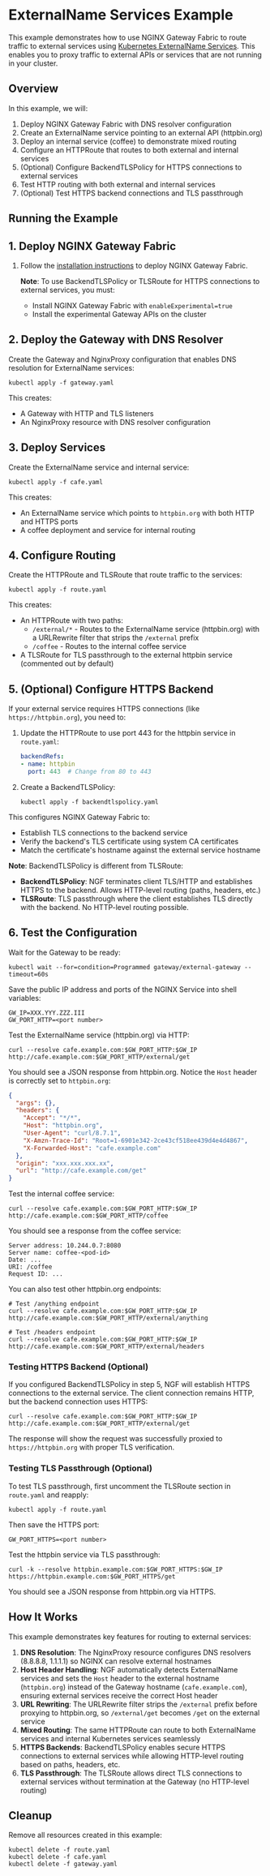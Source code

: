 # ExternalName Services Example

This example demonstrates how to use NGINX Gateway Fabric to route traffic to external services using [Kubernetes ExternalName Services](https://kubernetes.io/docs/concepts/services-networking/service/#externalname). This enables you to proxy traffic to external APIs or services that are not running in your cluster.

## Overview

In this example, we will:

1. Deploy NGINX Gateway Fabric with DNS resolver configuration
2. Create an ExternalName service pointing to an external API (httpbin.org)
3. Deploy an internal service (coffee) to demonstrate mixed routing
4. Configure an HTTPRoute that routes to both external and internal services
5. (Optional) Configure BackendTLSPolicy for HTTPS connections to external services
6. Test HTTP routing with both external and internal services
7. (Optional) Test HTTPS backend connections and TLS passthrough

## Running the Example

## 1. Deploy NGINX Gateway Fabric

1. Follow the [installation instructions](https://docs.nginx.com/nginx-gateway-fabric/install/) to deploy NGINX Gateway Fabric.

    **Note**: To use BackendTLSPolicy or TLSRoute for HTTPS connections to external services, you must:

    - Install NGINX Gateway Fabric with `enableExperimental=true`
    - Install the experimental Gateway APIs on the cluster

## 2. Deploy the Gateway with DNS Resolver

Create the Gateway and NginxProxy configuration that enables DNS resolution for ExternalName services:

```shell
kubectl apply -f gateway.yaml
```

This creates:

- A Gateway with HTTP and TLS listeners
- An NginxProxy resource with DNS resolver configuration

## 3. Deploy Services

Create the ExternalName service and internal service:

```shell
kubectl apply -f cafe.yaml
```

This creates:

- An ExternalName service which points to `httpbin.org` with both HTTP and HTTPS ports
- A coffee deployment and service for internal routing

## 4. Configure Routing

Create the HTTPRoute and TLSRoute that route traffic to the services:

```shell
kubectl apply -f route.yaml
```

This creates:

- An HTTPRoute with two paths:
  - `/external/*` - Routes to the ExternalName service (httpbin.org) with a URLRewrite filter that strips the `/external` prefix
  - `/coffee` - Routes to the internal coffee service
- A TLSRoute for TLS passthrough to the external httpbin service (commented out by default)

## 5. (Optional) Configure HTTPS Backend

If your external service requires HTTPS connections (like `https://httpbin.org`), you need to:

1. Update the HTTPRoute to use port 443 for the httpbin service in `route.yaml`:

   ```yaml
   backendRefs:
   - name: httpbin
     port: 443  # Change from 80 to 443
   ```

2. Create a BackendTLSPolicy:

   ```shell
   kubectl apply -f backendtlspolicy.yaml
   ```

This configures NGINX Gateway Fabric to:

- Establish TLS connections to the backend service
- Verify the backend's TLS certificate using system CA certificates
- Match the certificate's hostname against the external service hostname

**Note**: BackendTLSPolicy is different from TLSRoute:

- **BackendTLSPolicy**: NGF terminates client TLS/HTTP and establishes HTTPS to the backend. Allows HTTP-level routing (paths, headers, etc.)
- **TLSRoute**: TLS passthrough where the client establishes TLS directly with the backend. No HTTP-level routing possible.

## 6. Test the Configuration

Wait for the Gateway to be ready:

```shell
kubectl wait --for=condition=Programmed gateway/external-gateway --timeout=60s
```

Save the public IP address and ports of the NGINX Service into shell variables:

```text
GW_IP=XXX.YYY.ZZZ.III
GW_PORT_HTTP=<port number>
```

Test the ExternalName service (httpbin.org) via HTTP:

```shell
curl --resolve cafe.example.com:$GW_PORT_HTTP:$GW_IP http://cafe.example.com:$GW_PORT_HTTP/external/get
```

You should see a JSON response from httpbin.org. Notice the `Host` header is correctly set to `httpbin.org`:

```json
{
  "args": {},
  "headers": {
    "Accept": "*/*",
    "Host": "httpbin.org",
    "User-Agent": "curl/8.7.1",
    "X-Amzn-Trace-Id": "Root=1-6901e342-2ce43cf518ee439d4e4d4867",
    "X-Forwarded-Host": "cafe.example.com"
  },
  "origin": "xxx.xxx.xxx.xx",
  "url": "http://cafe.example.com/get"
}
```

Test the internal coffee service:

```shell
curl --resolve cafe.example.com:$GW_PORT_HTTP:$GW_IP http://cafe.example.com:$GW_PORT_HTTP/coffee
```

You should see a response from the coffee service:

```text
Server address: 10.244.0.7:8080
Server name: coffee-<pod-id>
Date: ...
URI: /coffee
Request ID: ...
```

You can also test other httpbin.org endpoints:

```shell
# Test /anything endpoint
curl --resolve cafe.example.com:$GW_PORT_HTTP:$GW_IP http://cafe.example.com:$GW_PORT_HTTP/external/anything

# Test /headers endpoint
curl --resolve cafe.example.com:$GW_PORT_HTTP:$GW_IP http://cafe.example.com:$GW_PORT_HTTP/external/headers
```

### Testing HTTPS Backend (Optional)

If you configured BackendTLSPolicy in step 5, NGF will establish HTTPS connections to the external service. The client connection remains HTTP, but the backend connection uses HTTPS:

```shell
curl --resolve cafe.example.com:$GW_PORT_HTTP:$GW_IP http://cafe.example.com:$GW_PORT_HTTP/external/get
```

The response will show the request was successfully proxied to `https://httpbin.org` with proper TLS verification.

### Testing TLS Passthrough (Optional)

To test TLS passthrough, first uncomment the TLSRoute section in `route.yaml` and reapply:

```shell
kubectl apply -f route.yaml
```

Then save the HTTPS port:

```text
GW_PORT_HTTPS=<port number>
```

Test the httpbin service via TLS passthrough:

```shell
curl -k --resolve httpbin.example.com:$GW_PORT_HTTPS:$GW_IP https://httpbin.example.com:$GW_PORT_HTTPS/get
```

You should see a JSON response from httpbin.org via HTTPS.

## How It Works

This example demonstrates key features for routing to external services:

1. **DNS Resolution**: The NginxProxy resource configures DNS resolvers (8.8.8.8, 1.1.1.1) so NGINX can resolve external hostnames
2. **Host Header Handling**: NGF automatically detects ExternalName services and sets the `Host` header to the external hostname (`httpbin.org`) instead of the Gateway hostname (`cafe.example.com`), ensuring external services receive the correct Host header
3. **URL Rewriting**: The URLRewrite filter strips the `/external` prefix before proxying to httpbin.org, so `/external/get` becomes `/get` on the external service
4. **Mixed Routing**: The same HTTPRoute can route to both ExternalName services and internal Kubernetes services seamlessly
5. **HTTPS Backends**: BackendTLSPolicy enables secure HTTPS connections to external services while allowing HTTP-level routing based on paths, headers, etc.
6. **TLS Passthrough**: The TLSRoute allows direct TLS connections to external services without termination at the Gateway (no HTTP-level routing)

## Cleanup

Remove all resources created in this example:

```shell
kubectl delete -f route.yaml
kubectl delete -f cafe.yaml
kubectl delete -f gateway.yaml
```
